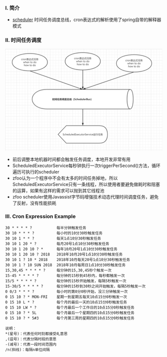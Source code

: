 ### Ⅰ. 简介

- [scheduler](https://github.com/zfoo-project/zfoo/blob/main/scheduler/README.md) 时间任务调度总线，cron表达式的解析使用了spring自带的解释器模式

### Ⅱ. 时间任务调度

![Image text](../doc/image/scheduler/scheduler01.png)

- 前后调整本地机器时间都会触发任务调度，本地开发非常有用
- ScheduledExecutorService每秒钟执行一次triggerPerSecond()方法，循环遍历可执行的scheduler
- zfoo认为一个程序中不会有太多的时间任务掉地，所以ScheduledExecutorService只有一条线程，所以使用者要避免做耗时和阻塞的运算，如果有这样的需求可以抛到其它线程池
- zfoo scheduler使用Javassist字节码增强技术动态代理时间调度任务，避免了反射，没有性能损耗

### Ⅲ. Cron Expression Example

```
30 * * * * ?           每半分钟触发任务
30 10 * * * ?          每小时的10分30秒触发任务
30 10 1 * * ?          每天1点10分30秒触发任务
30 10 1 20 * ?         每月20号1点10分30秒触发任务
30 10 1 20 10 ? *      每年10月20号1点10分30秒触发任务
30 10 1 20 10 ? 2018   2018年10月20号1点10分30秒触发任务
30 10 1 ? 10 * 2018    2018年10月每天20号1点10分30秒触发任务
30 10 1 ? 10 SUN 2018  2018年10月每周日1点10分30秒触发任务
15,30,45 * * * * ?     每分钟的15,30,45秒个触发一次
15-45 * * * * ?        每分钟的15秒到45秒内，每秒都触发一次
15/5 * * * * ?         每分钟的15秒开始触发，每隔5秒触发一次
15-30/5 * * * * ?      每分钟的15秒到30秒之间开始触发，每隔5秒触发一次
0 0/3 * * * ?          每小时的第0分0秒开始，没三分钟触发一次
0 15 10 ? * MON-FRI    星期一到星期五每天10点15分0秒触发一次
0 15 10 L * ?          每个月的最后一天的10点15分0秒触发任务
0 15 10 LW * ?         每个月最后一个工作日的10点15分0秒触发任务
0 15 10 ? * 5L         每个月最后一个星期四的10点15分0秒触发任务
0 15 10 ? * 5#3        每个月第三周的星期四的10点15分0秒触发任务

说明：
*(星号)：代表任何时刻都接受癿意思
,(逗号)：代表分隔时段的意思
-(减号)：代表一段时间范围内
/n(斜线)：每隔n单位间隔
```
